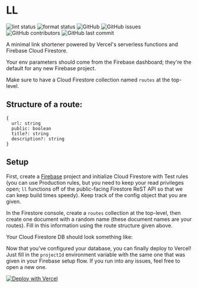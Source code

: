 # LL
![lint status](https://github.com/rishiosaur/ll/workflows/lint/badge.svg)
![format status](https://github.com/rishiosaur/ll/workflows/format/badge.svg)
![GitHub](https://img.shields.io/github/license/rishiosaur/ll)
![GitHub issues](https://img.shields.io/github/issues/rishiosaur/ll)
![GitHub contributors](https://img.shields.io/github/contributors/rishiosaur/ll)
![GitHub last commit](https://img.shields.io/github/last-commit/rishiosaur/ll)


A minimal link shortener powered by Vercel's serverless functions and Firebase Cloud Firestore.


Your env parameters should come from the Firebase dashboard; they're the default for any new Firebase project.

Make sure to have a Cloud Firestore collection named `routes` at the top-level.

## Structure of a route:

```
{
  url: string
  public: boolean
  title?: string
  description?: string
}
```

## Setup

First, create a [Firebase](firebase.google.com/) project and initialize Cloud Firestore with Test rules (you can use Production rules, but you need to keep your read privileges open; `ll` functions off of the public-facing Firestore ReST API so that we can keep build times speedy). Keep track of the config object that you are given.

In the Firestore console, create a `routes` collection at the top-level, then create one document with a random name (these document names are your routes). Fill in this information using the route structure given above.

Your Cloud Firestore DB should look something like:


Now that you've configured your database, you can finally deploy to Vercel! Just fill in the `projectId` environment variable with the same one that was given in your Firebase setup flow. If you run into any issues, feel free to open a new one.

[![Deploy with Vercel](https://vercel.com/button)](https://vercel.com/new/git/external?repository-url=https%3A%2F%2Fgithub.com%2Frishiosaur%2Fll&env=projectId&project-name=link-shortener&repo-name=link-shortener)
